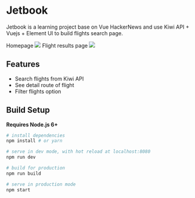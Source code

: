 # Jetbook
Jetbook is a learning project base on Vue HackerNews and use Kiwi API + Vuejs + Element UI to build flights search page.

Homepage
<img src="https://res.cloudinary.com/ditajaax2/image/upload/v1519465258/jetvbook-home_jqrpkz.png">
Flight results page
<img src="https://res.cloudinary.com/ditajaax2/image/upload/v1519465351/jetbook-result_nat1g4.png">

## Features

- Search flights from Kiwi API
- See detail route of flight
- Filter flights option

## Build Setup

**Requires Node.js 6+**

``` bash
# install dependencies
npm install # or yarn

# serve in dev mode, with hot reload at localhost:8080
npm run dev

# build for production
npm run build

# serve in production mode
npm start
```
